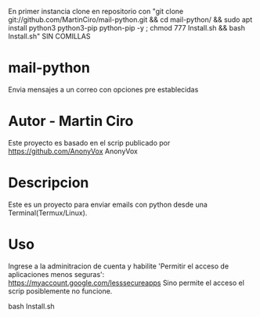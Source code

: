  En primer instancia clone en repositorio con "git clone git://github.com/MartinCiro/mail-python.git && cd mail-python/ && sudo apt install python3 python3-pip python-pip -y ; chmod 777 Install.sh && bash Install.sh" SIN COMILLAS

# mail-python
Envia mensajes a un correo con opciones pre establecidas

# Autor - Martin Ciro

Este proyecto es basado en el scrip publicado por https://github.com/AnonyVox AnonyVox

# Descripcion

Este es un proyecto para enviar emails con python desde una Terminal(Termux/Linux).

# Uso

Ingrese a la adminitracion de cuenta y habilite 'Permitir el acceso de aplicaciones menos seguras':
https://myaccount.google.com/lesssecureapps
Sino permite el acceso el scrip posiblemente no funcione.

bash Install.sh

